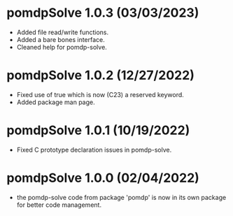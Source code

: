 # pomdpSolve 1.0.3 (03/03/2023)

* Added file read/write functions.
* Added a bare bones interface.
* Cleaned help for pomdp-solve.

# pomdpSolve 1.0.2 (12/27/2022)

* Fixed use of true which is now (C23) a reserved keyword.
* Added package man page.

# pomdpSolve 1.0.1 (10/19/2022)

* Fixed C prototype declaration issues in pomdp-solve.

# pomdpSolve 1.0.0 (02/04/2022)

* the pomdp-solve code from package 'pomdp' is now in its own package for better code management.
